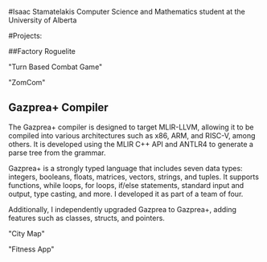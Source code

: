 #Isaac Stamatelakis
Computer Science and Mathematics student at the University of Alberta


#Projects:

##Factory Roguelite


"Turn Based Combat Game"

"ZomCom"

## Gazprea+ Compiler
The Gazprea+ compiler is designed to target MLIR-LLVM, allowing it to be compiled into various architectures such as x86, ARM, and RISC-V, among others. It is developed using the MLIR C++ API and ANTLR4 to generate a parse tree from the grammar.

Gazprea+ is a strongly typed language that includes seven data types: integers, booleans, floats, matrices, vectors, strings, and tuples. It supports functions, while loops, for loops, if/else statements, standard input and output, type casting, and more. I developed it as part of a team of four.

Additionally, I independently upgraded Gazprea to Gazprea+, adding features such as classes, structs, and pointers.


"City Map"


"Fitness App"

